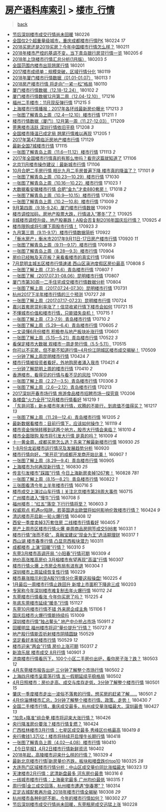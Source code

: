 [房产语料库索引](../../README.md)  > [楼市_行情](楼市_行情.md)
====
> [back](../README.md)

- [节后深圳楼市成交行情尚未回暖](http://jkwz.applinzi.com/ittc/7074535965198910475.html#%E8%8A%82%E5%90%8E%E6%B7%B1%E5%9C%B3%E6%A5%BC%E5%B8%82%E6%88%90%E4%BA%A4%E8%A1%8C%E6%83%85%E5%B0%9A%E6%9C%AA%E5%9B%9E%E6%9A%96) 180226  
- [全国仅2个超重量级城市，重庆成都楼市行情PK](http://jkwz.applinzi.com/ittc/7073600116126909451.html#%E5%85%A8%E5%9B%BD%E4%BB%852%E4%B8%AA%E8%B6%85%E9%87%8D%E9%87%8F%E7%BA%A7%E5%9F%8E%E5%B8%82%EF%BC%8C%E9%87%8D%E5%BA%86%E6%88%90%E9%83%BD%E6%A5%BC%E5%B8%82%E8%A1%8C%E6%83%85PK) 180224 *17* 
- [2018买房还是2019买房？今年中国楼市行情怎么样？](http://jkwz.applinzi.com/ittc/7068789571309798411.html#2018%E4%B9%B0%E6%88%BF%E8%BF%98%E6%98%AF2019%E4%B9%B0%E6%88%BF%EF%BC%9F%E4%BB%8A%E5%B9%B4%E4%B8%AD%E5%9B%BD%E6%A5%BC%E5%B8%82%E8%A1%8C%E6%83%85%E6%80%8E%E4%B9%88%E6%A0%B7%EF%BC%9F) 180211  
- [2018年楼市严控的基调不变，当下青岛银行房贷行情一览](http://jkwz.applinzi.com/ittc/7066582822280496145.html#2018%E5%B9%B4%E6%A5%BC%E5%B8%82%E4%B8%A5%E6%8E%A7%E7%9A%84%E5%9F%BA%E8%B0%83%E4%B8%8D%E5%8F%98%EF%BC%8C%E5%BD%93%E4%B8%8B%E9%9D%92%E5%B2%9B%E9%93%B6%E8%A1%8C%E6%88%BF%E8%B4%B7%E8%A1%8C%E6%83%85%E4%B8%80%E8%A7%88) 180205 *6* 
- [2018年上饶楼市行情汇总分析(1月版）](http://jkwz.applinzi.com/ittc/7065894730640917515.html#2018%E5%B9%B4%E4%B8%8A%E9%A5%B6%E6%A5%BC%E5%B8%82%E8%A1%8C%E6%83%85%E6%B1%87%E6%80%BB%E5%88%86%E6%9E%90%281%E6%9C%88%E7%89%88%EF%BC%89) 180203 *5* 
- [全国范围内楼市出现翘尾行情](http://jkwz.applinzi.com/ittc/7065148819753141265.html#%E5%85%A8%E5%9B%BD%E8%8C%83%E5%9B%B4%E5%86%85%E6%A5%BC%E5%B8%82%E5%87%BA%E7%8E%B0%E7%BF%98%E5%B0%BE%E8%A1%8C%E6%83%85) 180201  
- [2017楼市成绩单：规模突破，区域行情分化](http://jkwz.applinzi.com/ittc/7060275294730978321.html#2017%E6%A5%BC%E5%B8%82%E6%88%90%E7%BB%A9%E5%8D%95%EF%BC%9A%E8%A7%84%E6%A8%A1%E7%AA%81%E7%A0%B4%EF%BC%8C%E5%8C%BA%E5%9F%9F%E8%A1%8C%E6%83%85%E5%88%86%E5%8C%96) 180119  
- [2018年厦门楼市行情数据（01.01-01.07）](http://jkwz.applinzi.com/ittc/7057744972315362321.html#2018%E5%B9%B4%E5%8E%A6%E9%97%A8%E6%A5%BC%E5%B8%82%E8%A1%8C%E6%83%85%E6%95%B0%E6%8D%AE%EF%BC%8801.01-01.07%EF%BC%89) 180113 *1* 
- [2018房产楼市行情 将走向“一紧一松”格局](http://jkwz.applinzi.com/ittc/7056998169055855626.html#2018%E6%88%BF%E4%BA%A7%E6%A5%BC%E5%B8%82%E8%A1%8C%E6%83%85+%E5%B0%86%E8%B5%B0%E5%90%91%E2%80%9C%E4%B8%80%E7%B4%A7%E4%B8%80%E6%9D%BE%E2%80%9D%E6%A0%BC%E5%B1%80) 180110  
- [厦门楼市行情数据（12.18-12.24）](http://jkwz.applinzi.com/ittc/7052423617797686289.html#%E5%8E%A6%E9%97%A8%E6%A5%BC%E5%B8%82%E8%A1%8C%E6%83%85%E6%95%B0%E6%8D%AE%EF%BC%8812.18-12.24%EF%BC%89) 180102 *2* 
- [厦门楼市行情数据12月第二周（12.04-12.10）](http://jkwz.applinzi.com/ittc/7047434082227586065.html#%E5%8E%A6%E9%97%A8%E6%A5%BC%E5%B8%82%E8%A1%8C%E6%83%85%E6%95%B0%E6%8D%AE12%E6%9C%88%E7%AC%AC%E4%BA%8C%E5%91%A8%EF%BC%8812.04-12.10%EF%BC%89) 171216  
- [福州二手楼市：11月现反弹行情](http://jkwz.applinzi.com/ittc/7047234681039225873.html#%E7%A6%8F%E5%B7%9E%E4%BA%8C%E6%89%8B%E6%A5%BC%E5%B8%82%EF%BC%9A11%E6%9C%88%E7%8E%B0%E5%8F%8D%E5%BC%B9%E8%A1%8C%E6%83%85) 171215 *5* 
- [上海楼市行情播报：2017年各环线最新房价曝光](http://jkwz.applinzi.com/ittc/7046617870304281617.html#%E4%B8%8A%E6%B5%B7%E6%A5%BC%E5%B8%82%E8%A1%8C%E6%83%85%E6%92%AD%E6%8A%A5%EF%BC%9A2017%E5%B9%B4%E5%90%84%E7%8E%AF%E7%BA%BF%E6%9C%80%E6%96%B0%E6%88%BF%E4%BB%B7%E6%9B%9D%E5%85%89) 171213 *3* 
- [一张图了解青岛上周（12.4—12.10）楼市行情](http://jkwz.applinzi.com/ittc/7045864294002983953.html#%E4%B8%80%E5%BC%A0%E5%9B%BE%E4%BA%86%E8%A7%A3%E9%9D%92%E5%B2%9B%E4%B8%8A%E5%91%A8%EF%BC%8812.4%E2%80%9412.10%EF%BC%89%E6%A5%BC%E5%B8%82%E8%A1%8C%E6%83%85) 171211 *1* 
- [楼市行情数据（厦门）12月第一周（11.27-12.03）](http://jkwz.applinzi.com/ittc/7044742159176041489.html#%E6%A5%BC%E5%B8%82%E8%A1%8C%E6%83%85%E6%95%B0%E6%8D%AE%EF%BC%88%E5%8E%A6%E9%97%A8%EF%BC%8912%E6%9C%88%E7%AC%AC%E4%B8%80%E5%91%A8%EF%BC%8811.27-12.03%EF%BC%89) 171209  
- [莞惠楼市活跃 深圳行情依旧平稳](http://jkwz.applinzi.com/ittc/7044627940376052753.html#%E8%8E%9E%E6%83%A0%E6%A5%BC%E5%B8%82%E6%B4%BB%E8%B7%83+%E6%B7%B1%E5%9C%B3%E8%A1%8C%E6%83%85%E4%BE%9D%E6%97%A7%E5%B9%B3%E7%A8%B3) 171208 *3* 
- [全国楼市降温已成定局 翘尾行情难以再现](http://jkwz.applinzi.com/ittc/7043522420848198673.html#%E5%85%A8%E5%9B%BD%E6%A5%BC%E5%B8%82%E9%99%8D%E6%B8%A9%E5%B7%B2%E6%88%90%E5%AE%9A%E5%B1%80+%E7%BF%98%E5%B0%BE%E8%A1%8C%E6%83%85%E9%9A%BE%E4%BB%A5%E5%86%8D%E7%8E%B0) 171205 *1* 
- [2017年第47周临沂房地产楼市行情](http://jkwz.applinzi.com/ittc/7041380667936474129.html#2017%E5%B9%B4%E7%AC%AC47%E5%91%A8%E4%B8%B4%E6%B2%82%E6%88%BF%E5%9C%B0%E4%BA%A7%E6%A5%BC%E5%B8%82%E8%A1%8C%E6%83%85) 171129  
- [最新全国7城楼市行情](http://jkwz.applinzi.com/ittc/7036116652867978256.html#%E6%9C%80%E6%96%B0%E5%85%A8%E5%9B%BD7%E5%9F%8E%E6%A5%BC%E5%B8%82%E8%A1%8C%E6%83%85) 171115  
- [一张图了解青岛上周（11.6—11.12）楼市行情](http://jkwz.applinzi.com/ittc/7035424347940979729.html#%E4%B8%80%E5%BC%A0%E5%9B%BE%E4%BA%86%E8%A7%A3%E9%9D%92%E5%B2%9B%E4%B8%8A%E5%91%A8%EF%BC%8811.6%E2%80%9411.12%EF%BC%89%E6%A5%BC%E5%B8%82%E8%A1%8C%E6%83%85) 171113 *2* 
- [2017年全国楼市行情真的有那么惨吗？看完这篇就知道了](http://jkwz.applinzi.com/ittc/7032874932604765200.html#2017%E5%B9%B4%E5%85%A8%E5%9B%BD%E6%A5%BC%E5%B8%82%E8%A1%8C%E6%83%85%E7%9C%9F%E7%9A%84%E6%9C%89%E9%82%A3%E4%B9%88%E6%83%A8%E5%90%97%EF%BC%9F%E7%9C%8B%E5%AE%8C%E8%BF%99%E7%AF%87%E5%B0%B1%E7%9F%A5%E9%81%93%E4%BA%86) 171106  
- [北京11月楼市操作建议｜最新城市行情](http://jkwz.applinzi.com/ittc/7032857233963090961.html#%E5%8C%97%E4%BA%AC11%E6%9C%88%E6%A5%BC%E5%B8%82%E6%93%8D%E4%BD%9C%E5%BB%BA%E8%AE%AE%EF%BD%9C%E6%9C%80%E6%96%B0%E5%9F%8E%E5%B8%82%E8%A1%8C%E6%83%85) 171106  
- [10月合肥二手房行情 相比九月二手房普遍下降 楼市真的降温了？](http://jkwz.applinzi.com/ittc/7031035069903406096.html#10%E6%9C%88%E5%90%88%E8%82%A5%E4%BA%8C%E6%89%8B%E6%88%BF%E8%A1%8C%E6%83%85+%E7%9B%B8%E6%AF%94%E4%B9%9D%E6%9C%88%E4%BA%8C%E6%89%8B%E6%88%BF%E6%99%AE%E9%81%8D%E4%B8%8B%E9%99%8D+%E6%A5%BC%E5%B8%82%E7%9C%9F%E7%9A%84%E9%99%8D%E6%B8%A9%E4%BA%86%EF%BC%9F) 171101 *9* 
- [一张图了解青岛上周（10.23—10.29）楼市行情](http://jkwz.applinzi.com/ittc/7030275495441204241.html#%E4%B8%80%E5%BC%A0%E5%9B%BE%E4%BA%86%E8%A7%A3%E9%9D%92%E5%B2%9B%E4%B8%8A%E5%91%A8%EF%BC%8810.23%E2%80%9410.29%EF%BC%89%E6%A5%BC%E5%B8%82%E8%A1%8C%E6%83%85) 171030  
- [一张图了解青岛上周（10.16—10.22）楼市行情](http://jkwz.applinzi.com/ittc/7027682746867123216.html#%E4%B8%80%E5%BC%A0%E5%9B%BE%E4%BA%86%E8%A7%A3%E9%9D%92%E5%B2%9B%E4%B8%8A%E5%91%A8%EF%BC%8810.16%E2%80%9410.22%EF%BC%89%E6%A5%BC%E5%B8%82%E8%A1%8C%E6%83%85) 171023 *1* 
- [大数据看安徽楼市行情 合肥“金九”才卖880套房！](http://jkwz.applinzi.com/ittc/7025821726133453841.html#%E5%A4%A7%E6%95%B0%E6%8D%AE%E7%9C%8B%E5%AE%89%E5%BE%BD%E6%A5%BC%E5%B8%82%E8%A1%8C%E6%83%85+%E5%90%88%E8%82%A5%E2%80%9C%E9%87%91%E4%B9%9D%E2%80%9D%E6%89%8D%E5%8D%96880%E5%A5%97%E6%88%BF%EF%BC%81) 171018 *2* 
- [一张图了解青岛上周（10.9—10.15）楼市行情](http://jkwz.applinzi.com/ittc/7025103780000039952.html#%E4%B8%80%E5%BC%A0%E5%9B%BE%E4%BA%86%E8%A7%A3%E9%9D%92%E5%B2%9B%E4%B8%8A%E5%91%A8%EF%BC%8810.9%E2%80%9410.15%EF%BC%89%E6%A5%BC%E5%B8%82%E8%A1%8C%E6%83%85) 171016  
- [一张图了解青岛上周（10.2—10.8）楼市行情](http://jkwz.applinzi.com/ittc/7022493739875042320.html#%E4%B8%80%E5%BC%A0%E5%9B%BE%E4%BA%86%E8%A7%A3%E9%9D%92%E5%B2%9B%E4%B8%8A%E5%91%A8%EF%BC%8810.2%E2%80%9410.8%EF%BC%89%E6%A5%BC%E5%B8%82%E8%A1%8C%E6%83%85) 171009 *2* 
- [9月第四周（9.18-9.24）厦门楼市行情数据](http://jkwz.applinzi.com/ittc/7018647246000882704.html#9%E6%9C%88%E7%AC%AC%E5%9B%9B%E5%91%A8%EF%BC%889.18-9.24%EF%BC%89%E5%8E%A6%E9%97%A8%E6%A5%BC%E5%B8%82%E8%A1%8C%E6%83%85%E6%95%B0%E6%8D%AE) 170929  
- [楼市调控加码，房地产股票大跌，行情进入“寒冬”了？](http://jkwz.applinzi.com/ittc/7017326944797066257.html#%E6%A5%BC%E5%B8%82%E8%B0%83%E6%8E%A7%E5%8A%A0%E7%A0%81%EF%BC%8C%E6%88%BF%E5%9C%B0%E4%BA%A7%E8%82%A1%E7%A5%A8%E5%A4%A7%E8%B7%8C%EF%BC%8C%E8%A1%8C%E6%83%85%E8%BF%9B%E5%85%A5%E2%80%9C%E5%AF%92%E5%86%AC%E2%80%9D%E4%BA%86%EF%BC%9F) 170925  
- [8城楼市调控升级，地产股暴跌！A股会否复制2016年国庆后行情？](http://jkwz.applinzi.com/ittc/7017271739548173329.html#8%E5%9F%8E%E6%A5%BC%E5%B8%82%E8%B0%83%E6%8E%A7%E5%8D%87%E7%BA%A7%EF%BC%8C%E5%9C%B0%E4%BA%A7%E8%82%A1%E6%9A%B4%E8%B7%8C%EF%BC%81A%E8%82%A1%E4%BC%9A%E5%90%A6%E5%A4%8D%E5%88%B62016%E5%B9%B4%E5%9B%BD%E5%BA%86%E5%90%8E%E8%A1%8C%E6%83%85%EF%BC%9F) 170925 *4* 
- [楼市限购或将引爆下周股市行情！](http://jkwz.applinzi.com/ittc/7016517759612224529.html#%E6%A5%BC%E5%B8%82%E9%99%90%E8%B4%AD%E6%88%96%E5%B0%86%E5%BC%95%E7%88%86%E4%B8%8B%E5%91%A8%E8%82%A1%E5%B8%82%E8%A1%8C%E6%83%85%EF%BC%81) 170923 *3* 
- [九月第三周（9.11-9.17）楼市行情数据简析](http://jkwz.applinzi.com/ittc/7016047462886933521.html#%E4%B9%9D%E6%9C%88%E7%AC%AC%E4%B8%89%E5%91%A8%EF%BC%889.11-9.17%EF%BC%89%E6%A5%BC%E5%B8%82%E8%A1%8C%E6%83%85%E6%95%B0%E6%8D%AE%E7%AE%80%E6%9E%90) 170922  
- [「衡水房产」衡水市2017年9月11日-17日房产楼市行情](http://jkwz.applinzi.com/ittc/7015326785452114961.html#%E3%80%8C%E8%A1%A1%E6%B0%B4%E6%88%BF%E4%BA%A7%E3%80%8D%E8%A1%A1%E6%B0%B4%E5%B8%822017%E5%B9%B49%E6%9C%8811%E6%97%A5-17%E6%97%A5%E6%88%BF%E4%BA%A7%E6%A5%BC%E5%B8%82%E8%A1%8C%E6%83%85) 170920 *11* 
- [一张图了解青岛上周（9.11—9.17）楼市行情](http://jkwz.applinzi.com/ittc/7014691762717852689.html#%E4%B8%80%E5%BC%A0%E5%9B%BE%E4%BA%86%E8%A7%A3%E9%9D%92%E5%B2%9B%E4%B8%8A%E5%91%A8%EF%BC%889.11%E2%80%949.17%EF%BC%89%E6%A5%BC%E5%B8%82%E8%A1%8C%E6%83%85) 170918 *3* 
- [一张图了解青岛上周（8.28—9.3）楼市行情](http://jkwz.applinzi.com/ittc/7009492706328577041.html#%E4%B8%80%E5%BC%A0%E5%9B%BE%E4%BA%86%E8%A7%A3%E9%9D%92%E5%B2%9B%E4%B8%8A%E5%91%A8%EF%BC%888.28%E2%80%949.3%EF%BC%89%E6%A5%BC%E5%B8%82%E8%A1%8C%E6%83%85) 170904  
- [房价已经触及天花板？来看看楼市的真实行情](http://jkwz.applinzi.com/ittc/7002326904978555921.html#%E6%88%BF%E4%BB%B7%E5%B7%B2%E7%BB%8F%E8%A7%A6%E5%8F%8A%E5%A4%A9%E8%8A%B1%E6%9D%BF%EF%BC%9F%E6%9D%A5%E7%9C%8B%E7%9C%8B%E6%A5%BC%E5%B8%82%E7%9A%84%E7%9C%9F%E5%AE%9E%E8%A1%8C%E6%83%85) 170816  
- [7月昆明主城五区楼市行情速递 西山区滇池度假区房价最高](http://jkwz.applinzi.com/ittc/6999472914108515344.html#7%E6%9C%88%E6%98%86%E6%98%8E%E4%B8%BB%E5%9F%8E%E4%BA%94%E5%8C%BA%E6%A5%BC%E5%B8%82%E8%A1%8C%E6%83%85%E9%80%9F%E9%80%92+%E8%A5%BF%E5%B1%B1%E5%8C%BA%E6%BB%87%E6%B1%A0%E5%BA%A6%E5%81%87%E5%8C%BA%E6%88%BF%E4%BB%B7%E6%9C%80%E9%AB%98) 170808 *5* 
- [一张图了解上周（7.31-8.6）青岛楼市行情](http://jkwz.applinzi.com/ittc/6999108882490983440.html#%E4%B8%80%E5%BC%A0%E5%9B%BE%E4%BA%86%E8%A7%A3%E4%B8%8A%E5%91%A8%EF%BC%887.31-8.6%EF%BC%89%E9%9D%92%E5%B2%9B%E6%A5%BC%E5%B8%82%E8%A1%8C%E6%83%85) 170807 *1* 
- [一张图了解（2017.07.31-08.06）昆明楼市行情](http://jkwz.applinzi.com/ittc/6999095418980664337.html#%E4%B8%80%E5%BC%A0%E5%9B%BE%E4%BA%86%E8%A7%A3%EF%BC%882017.07.31-08.06%EF%BC%89%E6%98%86%E6%98%8E%E6%A5%BC%E5%B8%82%E8%A1%8C%E6%83%85) 170807  
- [厦门市第30周一二手住宅成交楼市行情数据分析](http://jkwz.applinzi.com/ittc/6997862918723732496.html#%E5%8E%A6%E9%97%A8%E5%B8%82%E7%AC%AC30%E5%91%A8%E4%B8%80%E4%BA%8C%E6%89%8B%E4%BD%8F%E5%AE%85%E6%88%90%E4%BA%A4%E6%A5%BC%E5%B8%82%E8%A1%8C%E6%83%85%E6%95%B0%E6%8D%AE%E5%88%86%E6%9E%90) 170804  
- [一张图了解上周（2017.07.24-07.30）昆明楼市行情](http://jkwz.applinzi.com/ittc/6996474080289883152.html#%E4%B8%80%E5%BC%A0%E5%9B%BE%E4%BA%86%E8%A7%A3%E4%B8%8A%E5%91%A8%EF%BC%882017.07.24-07.30%EF%BC%89%E6%98%86%E6%98%8E%E6%A5%BC%E5%B8%82%E8%A1%8C%E6%83%85) 170731  
- [杭州2017下半年楼市行情的三个预测](http://jkwz.applinzi.com/ittc/6994912526910096401.html#%E6%9D%AD%E5%B7%9E2017%E4%B8%8B%E5%8D%8A%E5%B9%B4%E6%A5%BC%E5%B8%82%E8%A1%8C%E6%83%85%E7%9A%84%E4%B8%89%E4%B8%AA%E9%A2%84%E6%B5%8B) 170727 *28* 
- [一张图了解上周（2017.07.17-07.23）昆明楼市行情](http://jkwz.applinzi.com/ittc/6993868822690661393.html#%E4%B8%80%E5%BC%A0%E5%9B%BE%E4%BA%86%E8%A7%A3%E4%B8%8A%E5%91%A8%EF%BC%882017.07.17-07.23%EF%BC%89%E6%98%86%E6%98%8E%E6%A5%BC%E5%B8%82%E8%A1%8C%E6%83%85) 170724  
- [嘉兴首套房贷利率涨了！信贷收紧行情下楼市会如何](http://jkwz.applinzi.com/ittc/6992767016820540433.html#%E5%98%89%E5%85%B4%E9%A6%96%E5%A5%97%E6%88%BF%E8%B4%B7%E5%88%A9%E7%8E%87%E6%B6%A8%E4%BA%86%EF%BC%81%E4%BF%A1%E8%B4%B7%E6%94%B6%E7%B4%A7%E8%A1%8C%E6%83%85%E4%B8%8B%E6%A5%BC%E5%B8%82%E4%BC%9A%E5%A6%82%E4%BD%95) 170721 *15* 
- [不懂城市价值和楼市行情，只能错失良机！](http://jkwz.applinzi.com/ittc/6990144452835148816.html#%E4%B8%8D%E6%87%82%E5%9F%8E%E5%B8%82%E4%BB%B7%E5%80%BC%E5%92%8C%E6%A5%BC%E5%B8%82%E8%A1%8C%E6%83%85%EF%BC%8C%E5%8F%AA%E8%83%BD%E9%94%99%E5%A4%B1%E8%89%AF%E6%9C%BA%EF%BC%81) 170715 *1* 
- [一张图了解上周（7.3-7.9）青岛楼市行情](http://jkwz.applinzi.com/ittc/6988702061158728709.html#%E4%B8%80%E5%BC%A0%E5%9B%BE%E4%BA%86%E8%A7%A3%E4%B8%8A%E5%91%A8%EF%BC%887.3-7.9%EF%BC%89%E9%9D%92%E5%B2%9B%E6%A5%BC%E5%B8%82%E8%A1%8C%E6%83%85) 170710 *2* 
- [一张图了解上周（5.29—6.4）青岛楼市行情](http://jkwz.applinzi.com/ittc/6975725345838728197.html#%E4%B8%80%E5%BC%A0%E5%9B%BE%E4%BA%86%E8%A7%A3%E4%B8%8A%E5%91%A8%EF%BC%885.29%E2%80%946.4%EF%BC%89%E9%9D%92%E5%B2%9B%E6%A5%BC%E5%B8%82%E8%A1%8C%E6%83%85) 170605 *2* 
- [一文读懂6月份楼市 积极参与地产板块补涨行情](http://jkwz.applinzi.com/ittc/6974143833418761221.html#%E4%B8%80%E6%96%87%E8%AF%BB%E6%87%826%E6%9C%88%E4%BB%BD%E6%A5%BC%E5%B8%82+%E7%A7%AF%E6%9E%81%E5%8F%82%E4%B8%8E%E5%9C%B0%E4%BA%A7%E6%9D%BF%E5%9D%97%E8%A1%A5%E6%B6%A8%E8%A1%8C%E6%83%85) 170601  
- [一张图了解上周（5.15—5.21）青岛楼市行情](http://jkwz.applinzi.com/ittc/6970535028416054276.html#%E4%B8%80%E5%BC%A0%E5%9B%BE%E4%BA%86%E8%A7%A3%E4%B8%8A%E5%91%A8%EF%BC%885.15%E2%80%945.21%EF%BC%89%E9%9D%92%E5%B2%9B%E6%A5%BC%E5%B8%82%E8%A1%8C%E6%83%85) 170522 *3* 
- [看保定楼市大数据 观楼市一周走势行情（5.5-5.11）](http://jkwz.applinzi.com/ittc/6967820882457134085.html#%E7%9C%8B%E4%BF%9D%E5%AE%9A%E6%A5%BC%E5%B8%82%E5%A4%A7%E6%95%B0%E6%8D%AE+%E8%A7%82%E6%A5%BC%E5%B8%82%E4%B8%80%E5%91%A8%E8%B5%B0%E5%8A%BF%E8%A1%8C%E6%83%85%EF%BC%885.5-5.11%EF%BC%89) 170515  
- [你可以不买房，但不能不知道行情~4月份江阴城区楼市成交揭秘！](http://jkwz.applinzi.com/ittc/6965572908792415236.html#%E4%BD%A0%E5%8F%AF%E4%BB%A5%E4%B8%8D%E4%B9%B0%E6%88%BF%EF%BC%8C%E4%BD%86%E4%B8%8D%E8%83%BD%E4%B8%8D%E7%9F%A5%E9%81%93%E8%A1%8C%E6%83%85%7E4%E6%9C%88%E4%BB%BD%E6%B1%9F%E9%98%B4%E5%9F%8E%E5%8C%BA%E6%A5%BC%E5%B8%82%E6%88%90%E4%BA%A4%E6%8F%AD%E7%A7%98%EF%BC%81) 170509  
- [一分钟了解上周昆明楼市行情](http://jkwz.applinzi.com/ittc/6960059972414080004.html#%E4%B8%80%E5%88%86%E9%92%9F%E4%BA%86%E8%A7%A3%E4%B8%8A%E5%91%A8%E6%98%86%E6%98%8E%E6%A5%BC%E5%B8%82%E8%A1%8C%E6%83%85) 170424 *7* 
- [楼市行情被投资者看好，外地购房者涌入我市](http://jkwz.applinzi.com/ittc/6959026015442568197.html#%E6%A5%BC%E5%B8%82%E8%A1%8C%E6%83%85%E8%A2%AB%E6%8A%95%E8%B5%84%E8%80%85%E7%9C%8B%E5%A5%BD%EF%BC%8C%E5%A4%96%E5%9C%B0%E8%B4%AD%E6%88%BF%E8%80%85%E6%B6%8C%E5%85%A5%E6%88%91%E5%B8%82) 170421 *4* 
- [一分钟了解昆明上周的楼市行情](http://jkwz.applinzi.com/ittc/6954912827813921797.html#%E4%B8%80%E5%88%86%E9%92%9F%E4%BA%86%E8%A7%A3%E6%98%86%E6%98%8E%E4%B8%8A%E5%91%A8%E7%9A%84%E6%A5%BC%E5%B8%82%E8%A1%8C%E6%83%85) 170410 *2* 
- [香港楼市，看得见的行情与看不见的风险](http://jkwz.applinzi.com/ittc/6943048036333913092.html#%E9%A6%99%E6%B8%AF%E6%A5%BC%E5%B8%82%EF%BC%8C%E7%9C%8B%E5%BE%97%E8%A7%81%E7%9A%84%E8%A1%8C%E6%83%85%E4%B8%8E%E7%9C%8B%E4%B8%8D%E8%A7%81%E7%9A%84%E9%A3%8E%E9%99%A9) 170309  
- [一张图了解上周（2.27—3.5）青岛楼市行情](http://jkwz.applinzi.com/ittc/6941956674956035076.html#%E4%B8%80%E5%BC%A0%E5%9B%BE%E4%BA%86%E8%A7%A3%E4%B8%8A%E5%91%A8%EF%BC%882.27%E2%80%943.5%EF%BC%89%E9%9D%92%E5%B2%9B%E6%A5%BC%E5%B8%82%E8%A1%8C%E6%83%85) 170306 *3* 
- [一张图了解上周（2.6—2.12）青岛楼市行情](http://jkwz.applinzi.com/ittc/6934168094561010692.html#%E4%B8%80%E5%BC%A0%E5%9B%BE%E4%BA%86%E8%A7%A3%E4%B8%8A%E5%91%A8%EF%BC%882.6%E2%80%942.12%EF%BC%89%E9%9D%92%E5%B2%9B%E6%A5%BC%E5%B8%82%E8%A1%8C%E6%83%85) 170213  
- [2017深圳开春市场行情 旅游食品楼市招聘市场一探究竟](http://jkwz.applinzi.com/ittc/6931450608354853893.html#2017%E6%B7%B1%E5%9C%B3%E5%BC%80%E6%98%A5%E5%B8%82%E5%9C%BA%E8%A1%8C%E6%83%85+%E6%97%85%E6%B8%B8%E9%A3%9F%E5%93%81%E6%A5%BC%E5%B8%82%E6%8B%9B%E8%81%98%E5%B8%82%E5%9C%BA%E4%B8%80%E6%8E%A2%E7%A9%B6%E7%AB%9F) 170206  
- [各楼盘“火力全开”12月楼市行情看好](http://jkwz.applinzi.com/ittc/6913259361144407044.html#%E5%90%84%E6%A5%BC%E7%9B%98%E2%80%9C%E7%81%AB%E5%8A%9B%E5%85%A8%E5%BC%80%E2%80%9D12%E6%9C%88%E6%A5%BC%E5%B8%82%E8%A1%8C%E6%83%85%E7%9C%8B%E5%A5%BD) 161219 *1* 
- [「东哥问答」新乡楼市年末行情，欢腾的不能行，到底值不值得买？](http://jkwz.applinzi.com/ittc/6912721349583045636.html#%E3%80%8C%E4%B8%9C%E5%93%A5%E9%97%AE%E7%AD%94%E3%80%8D%E6%96%B0%E4%B9%A1%E6%A5%BC%E5%B8%82%E5%B9%B4%E6%9C%AB%E8%A1%8C%E6%83%85%EF%BC%8C%E6%AC%A2%E8%85%BE%E7%9A%84%E4%B8%8D%E8%83%BD%E8%A1%8C%EF%BC%8C%E5%88%B0%E5%BA%95%E5%80%BC%E4%B8%8D%E5%80%BC%E5%BE%97%E4%B9%B0%EF%BC%9F) 161217 *13* 
- [一张图了解上周（11.28—12.4）青岛楼市行情](http://jkwz.applinzi.com/ittc/6908191535861875717.html#%E4%B8%80%E5%BC%A0%E5%9B%BE%E4%BA%86%E8%A7%A3%E4%B8%8A%E5%91%A8%EF%BC%8811.28%E2%80%9412.4%EF%BC%89%E9%9D%92%E5%B2%9B%E6%A5%BC%E5%B8%82%E8%A1%8C%E6%83%85) 161205 *2* 
- [最新数据看楼市：目前行情下，应该如何操作？](http://jkwz.applinzi.com/ittc/6902001923711828996.html#%E6%9C%80%E6%96%B0%E6%95%B0%E6%8D%AE%E7%9C%8B%E6%A5%BC%E5%B8%82%EF%BC%9A%E7%9B%AE%E5%89%8D%E8%A1%8C%E6%83%85%E4%B8%8B%EF%BC%8C%E5%BA%94%E8%AF%A5%E5%A6%82%E4%BD%95%E6%93%8D%E4%BD%9C%EF%BC%9F) 161119 *4* 
- [楼市资金悄悄转移到这两个地方，股市大行情会来临？](http://jkwz.applinzi.com/ittc/6887330618211304453.html#%E6%A5%BC%E5%B8%82%E8%B5%84%E9%87%91%E6%82%84%E6%82%84%E8%BD%AC%E7%A7%BB%E5%88%B0%E8%BF%99%E4%B8%A4%E4%B8%AA%E5%9C%B0%E6%96%B9%EF%BC%8C%E8%82%A1%E5%B8%82%E5%A4%A7%E8%A1%8C%E6%83%85%E4%BC%9A%E6%9D%A5%E4%B8%B4%EF%BC%9F) 161010 *4* 
- [楼市全面限购  股市将引发大行情  是真的吗？](http://jkwz.applinzi.com/ittc/6887094308024353797.html#%E6%A5%BC%E5%B8%82%E5%85%A8%E9%9D%A2%E9%99%90%E8%B4%AD++%E8%82%A1%E5%B8%82%E5%B0%86%E5%BC%95%E5%8F%91%E5%A4%A7%E8%A1%8C%E6%83%85++%E6%98%AF%E7%9C%9F%E7%9A%84%E5%90%97%EF%BC%9F) 161009 *4* 
- [十一黄金周，成都买房怎么选？先来了解最新楼市行情](http://jkwz.applinzi.com/ittc/6883606075995063300.html#%E5%8D%81%E4%B8%80%E9%BB%84%E9%87%91%E5%91%A8%EF%BC%8C%E6%88%90%E9%83%BD%E4%B9%B0%E6%88%BF%E6%80%8E%E4%B9%88%E9%80%89%EF%BC%9F%E5%85%88%E6%9D%A5%E4%BA%86%E8%A7%A3%E6%9C%80%E6%96%B0%E6%A5%BC%E5%B8%82%E8%A1%8C%E6%83%85) 160930 *25* 
- [1-8月份龙岩楼市运行情况及发展趋势分析](http://jkwz.applinzi.com/ittc/6879859063600448516.html#1-8%E6%9C%88%E4%BB%BD%E9%BE%99%E5%B2%A9%E6%A5%BC%E5%B8%82%E8%BF%90%E8%A1%8C%E6%83%85%E5%86%B5%E5%8F%8A%E5%8F%91%E5%B1%95%E8%B6%8B%E5%8A%BF%E5%88%86%E6%9E%90) 160920  
- [楼市行情向好，“笑开花”的成都开发商开始比美！](http://jkwz.applinzi.com/ittc/6875141257935995909.html#%E6%A5%BC%E5%B8%82%E8%A1%8C%E6%83%85%E5%90%91%E5%A5%BD%EF%BC%8C%E2%80%9C%E7%AC%91%E5%BC%80%E8%8A%B1%E2%80%9D%E7%9A%84%E6%88%90%E9%83%BD%E5%BC%80%E5%8F%91%E5%95%86%E5%BC%80%E5%A7%8B%E6%AF%94%E7%BE%8E%EF%BC%81) 160907 *1* 
- [一张图了解上周（8.29—9.4）青岛楼市行情](http://jkwz.applinzi.com/ittc/6874416253896229892.html#%E4%B8%80%E5%BC%A0%E5%9B%BE%E4%BA%86%E8%A7%A3%E4%B8%8A%E5%91%A8%EF%BC%888.29%E2%80%949.4%EF%BC%89%E9%9D%92%E5%B2%9B%E6%A5%BC%E5%B8%82%E8%A1%8C%E6%83%85) 160905  
- [上海楼市为何再现新行情？](http://jkwz.applinzi.com/ittc/6872108990632297476.html#%E4%B8%8A%E6%B5%B7%E6%A5%BC%E5%B8%82%E4%B8%BA%E4%BD%95%E5%86%8D%E7%8E%B0%E6%96%B0%E8%A1%8C%E6%83%85%EF%BC%9F) 160830 *25* 
- [传言引发楼市&quot;踩踏&quot;行情 今日上海新房卖掉1267套！](http://jkwz.applinzi.com/ittc/6871557847300703237.html#%E4%BC%A0%E8%A8%80%E5%BC%95%E5%8F%91%E6%A5%BC%E5%B8%82%26quot%3B%E8%B8%A9%E8%B8%8F%26quot%3B%E8%A1%8C%E6%83%85+%E4%BB%8A%E6%97%A5%E4%B8%8A%E6%B5%B7%E6%96%B0%E6%88%BF%E5%8D%96%E6%8E%891267%E5%A5%97%EF%BC%81) 160828 *781* 
- [一张图了解上周（8.15—8.21）青岛楼市行情](http://jkwz.applinzi.com/ittc/6869235555279307781.html#%E4%B8%80%E5%BC%A0%E5%9B%BE%E4%BA%86%E8%A7%A3%E4%B8%8A%E5%91%A8%EF%BC%888.15%E2%80%948.21%EF%BC%89%E9%9D%92%E5%B2%9B%E6%A5%BC%E5%B8%82%E8%A1%8C%E6%83%85) 160822 *1* 
- [三张图看清今年上半年楼市行情](http://jkwz.applinzi.com/ittc/6855353216828703748.html#%E4%B8%89%E5%BC%A0%E5%9B%BE%E7%9C%8B%E6%B8%85%E4%BB%8A%E5%B9%B4%E4%B8%8A%E5%8D%8A%E5%B9%B4%E6%A5%BC%E5%B8%82%E8%A1%8C%E6%83%85) 160716 *5* 
- [楼市成交上演过山车行情丨关注北京楼市第28周大事件](http://jkwz.applinzi.com/ittc/6855107022353335300.html#%E6%A5%BC%E5%B8%82%E6%88%90%E4%BA%A4%E4%B8%8A%E6%BC%94%E8%BF%87%E5%B1%B1%E8%BD%A6%E8%A1%8C%E6%83%85%E4%B8%A8%E5%85%B3%E6%B3%A8%E5%8C%97%E4%BA%AC%E6%A5%BC%E5%B8%82%E7%AC%AC28%E5%91%A8%E5%A4%A7%E4%BA%8B%E4%BB%B6) 160715  
- [广州楼市进入“慢牛”行情](http://jkwz.applinzi.com/ittc/6852460599778477060.html#%E5%B9%BF%E5%B7%9E%E6%A5%BC%E5%B8%82%E8%BF%9B%E5%85%A5%E2%80%9C%E6%85%A2%E7%89%9B%E2%80%9D%E8%A1%8C%E6%83%85) 160708 *5* 
- [福州楼市：“红五”落空 下行行情将至？](http://jkwz.applinzi.com/ittc/6839422002175411204.html#%E7%A6%8F%E5%B7%9E%E6%A5%BC%E5%B8%82%EF%BC%9A%E2%80%9C%E7%BA%A2%E4%BA%94%E2%80%9D%E8%90%BD%E7%A9%BA+%E4%B8%8B%E8%A1%8C%E8%A1%8C%E6%83%85%E5%B0%86%E8%87%B3%EF%BC%9F) 160603 *3* 
- [权威观点 机遇or陷阱，若英国退出欧盟将如何影响伦敦楼市行情？](http://jkwz.applinzi.com/ittc/6824616694387311621.html#%E6%9D%83%E5%A8%81%E8%A7%82%E7%82%B9+%E6%9C%BA%E9%81%87or%E9%99%B7%E9%98%B1%EF%BC%8C%E8%8B%A5%E8%8B%B1%E5%9B%BD%E9%80%80%E5%87%BA%E6%AC%A7%E7%9B%9F%E5%B0%86%E5%A6%82%E4%BD%95%E5%BD%B1%E5%93%8D%E4%BC%A6%E6%95%A6%E6%A5%BC%E5%B8%82%E8%A1%8C%E6%83%85%EF%BC%9F) 160424 *9* 
- [清远楼市开启新一轮火爆行情](http://jkwz.applinzi.com/ittc/6818541039425946629.html#%E6%B8%85%E8%BF%9C%E6%A5%BC%E5%B8%82%E5%BC%80%E5%90%AF%E6%96%B0%E4%B8%80%E8%BD%AE%E7%81%AB%E7%88%86%E8%A1%8C%E6%83%85) 160408 *12* 
- [西安一季度卖掉3万套住房 二线楼市行情看好](http://jkwz.applinzi.com/ittc/6817526634991059973.html#%E8%A5%BF%E5%AE%89%E4%B8%80%E5%AD%A3%E5%BA%A6%E5%8D%96%E6%8E%893%E4%B8%87%E5%A5%97%E4%BD%8F%E6%88%BF+%E4%BA%8C%E7%BA%BF%E6%A5%BC%E5%B8%82%E8%A1%8C%E6%83%85%E7%9C%8B%E5%A5%BD) 160405 *7* 
- [房产上周市区楼市行情火爆 单周商品房网签成交598套](http://jkwz.applinzi.com/ittc/6815724792254563332.html#%E6%88%BF%E4%BA%A7%E4%B8%8A%E5%91%A8%E5%B8%82%E5%8C%BA%E6%A5%BC%E5%B8%82%E8%A1%8C%E6%83%85%E7%81%AB%E7%88%86+%E5%8D%95%E5%91%A8%E5%95%86%E5%93%81%E6%88%BF%E7%BD%91%E7%AD%BE%E6%88%90%E4%BA%A4598%E5%A5%97) 160331 *1* 
- [楼市行情“涨而不稳”，真融宝建议“现金为王”选活期理财](http://jkwz.applinzi.com/ittc/6810563806321181701.html#%E6%A5%BC%E5%B8%82%E8%A1%8C%E6%83%85%E2%80%9C%E6%B6%A8%E8%80%8C%E4%B8%8D%E7%A8%B3%E2%80%9D%EF%BC%8C%E7%9C%9F%E8%9E%8D%E5%AE%9D%E5%BB%BA%E8%AE%AE%E2%80%9C%E7%8E%B0%E9%87%91%E4%B8%BA%E7%8E%8B%E2%80%9D%E9%80%89%E6%B4%BB%E6%9C%9F%E7%90%86%E8%B4%A2) 160317 *1* 
- [西山湖 楼市春季行情 凸显京西板块潜力](http://jkwz.applinzi.com/ittc/6808381307386070021.html#%E8%A5%BF%E5%B1%B1%E6%B9%96+%E6%A5%BC%E5%B8%82%E6%98%A5%E5%AD%A3%E8%A1%8C%E6%83%85+%E5%87%B8%E6%98%BE%E4%BA%AC%E8%A5%BF%E6%9D%BF%E5%9D%97%E6%BD%9C%E5%8A%9B) 160311  
- [成都楼市 上演“回暖”行情？](http://jkwz.applinzi.com/ittc/6807834180457071620.html#%E6%88%90%E9%83%BD%E6%A5%BC%E5%B8%82+%E4%B8%8A%E6%BC%94%E2%80%9C%E5%9B%9E%E6%9A%96%E2%80%9D%E8%A1%8C%E6%83%85%EF%BC%9F) 160310 *5* 
- [东莞3月楼市高调开局 “小阳春”行情可期](http://jkwz.applinzi.com/ittc/6807494950153356293.html#%E4%B8%9C%E8%8E%9E3%E6%9C%88%E6%A5%BC%E5%B8%82%E9%AB%98%E8%B0%83%E5%BC%80%E5%B1%80+%E2%80%9C%E5%B0%8F%E9%98%B3%E6%98%A5%E2%80%9D%E8%A1%8C%E6%83%85%E5%8F%AF%E6%9C%9F) 160309 *4* 
- [地价高涨推高房价 3月榕楼市有望再现&quot;高温&quot;行情](http://jkwz.applinzi.com/ittc/6806846997596210181.html#%E5%9C%B0%E4%BB%B7%E9%AB%98%E6%B6%A8%E6%8E%A8%E9%AB%98%E6%88%BF%E4%BB%B7+3%E6%9C%88%E6%A6%95%E6%A5%BC%E5%B8%82%E6%9C%89%E6%9C%9B%E5%86%8D%E7%8E%B0%26quot%3B%E9%AB%98%E6%B8%A9%26quot%3B%E8%A1%8C%E6%83%85) 160307  
- [楼市行情火爆 上市房企布局有进有退](http://jkwz.applinzi.com/ittc/6805533329822581764.html#%E6%A5%BC%E5%B8%82%E8%A1%8C%E6%83%85%E7%81%AB%E7%88%86+%E4%B8%8A%E5%B8%82%E6%88%BF%E4%BC%81%E5%B8%83%E5%B1%80%E6%9C%89%E8%BF%9B%E6%9C%89%E9%80%80) 160304 *1* 
- [深圳楼市上周延续恢复性行情](http://jkwz.applinzi.com/ittc/6804278784832308228.html#%E6%B7%B1%E5%9C%B3%E6%A5%BC%E5%B8%82%E4%B8%8A%E5%91%A8%E5%BB%B6%E7%BB%AD%E6%81%A2%E5%A4%8D%E6%80%A7%E8%A1%8C%E6%83%85) 160229  
- [楼市暴涨暗示利空A股?行情分化需要这般操盘!](http://jkwz.applinzi.com/ittc/6802679612597339140.html#%E6%A5%BC%E5%B8%82%E6%9A%B4%E6%B6%A8%E6%9A%97%E7%A4%BA%E5%88%A9%E7%A9%BAA%E8%82%A1%3F%E8%A1%8C%E6%83%85%E5%88%86%E5%8C%96%E9%9C%80%E8%A6%81%E8%BF%99%E8%88%AC%E6%93%8D%E7%9B%98%21) 160225 *4* 
- [1月最后一周楼市行情止跌回升 新增上市面积下降逾三成](http://jkwz.applinzi.com/ittc/6794500792748868612.html#1%E6%9C%88%E6%9C%80%E5%90%8E%E4%B8%80%E5%91%A8%E6%A5%BC%E5%B8%82%E8%A1%8C%E6%83%85%E6%AD%A2%E8%B7%8C%E5%9B%9E%E5%8D%87+%E6%96%B0%E5%A2%9E%E4%B8%8A%E5%B8%82%E9%9D%A2%E7%A7%AF%E4%B8%8B%E9%99%8D%E9%80%BE%E4%B8%89%E6%88%90) 160203  
- [专家称今年深圳楼市难复制去年火爆行情](http://jkwz.applinzi.com/ittc/6786558317191234565.html#%E4%B8%93%E5%AE%B6%E7%A7%B0%E4%BB%8A%E5%B9%B4%E6%B7%B1%E5%9C%B3%E6%A5%BC%E5%B8%82%E9%9A%BE%E5%A4%8D%E5%88%B6%E5%8E%BB%E5%B9%B4%E7%81%AB%E7%88%86%E8%A1%8C%E6%83%85) 160112 *24* 
- [东莞楼市行情看涨 今年你买房了吗？](http://jkwz.applinzi.com/ittc/6779781295584576516.html#%E4%B8%9C%E8%8E%9E%E6%A5%BC%E5%B8%82%E8%A1%8C%E6%83%85%E7%9C%8B%E6%B6%A8+%E4%BB%8A%E5%B9%B4%E4%BD%A0%E4%B9%B0%E6%88%BF%E4%BA%86%E5%90%97%EF%BC%9F) 151225 *4* 
- [年底东莞楼市延续“暖冬”行情](http://jkwz.applinzi.com/ittc/6769195918951973893.html#%E5%B9%B4%E5%BA%95%E4%B8%9C%E8%8E%9E%E6%A5%BC%E5%B8%82%E5%BB%B6%E7%BB%AD%E2%80%9C%E6%9A%96%E5%86%AC%E2%80%9D%E8%A1%8C%E6%83%85) 151127  
- [东莞10月楼市行情不错 外来房企成主角](http://jkwz.applinzi.com/ittc/6761531292009366532.html#%E4%B8%9C%E8%8E%9E10%E6%9C%88%E6%A5%BC%E5%B8%82%E8%A1%8C%E6%83%85%E4%B8%8D%E9%94%99+%E5%A4%96%E6%9D%A5%E6%88%BF%E4%BC%81%E6%88%90%E4%B8%BB%E8%A7%92) 151106 *1* 
- [国庆后楼市火爆行情能持续吗](http://jkwz.applinzi.com/ittc/6751114846559126532.html#%E5%9B%BD%E5%BA%86%E5%90%8E%E6%A5%BC%E5%B8%82%E7%81%AB%E7%88%86%E8%A1%8C%E6%83%85%E8%83%BD%E6%8C%81%E7%BB%AD%E5%90%97) 151009  
- [深圳楼市行情“独占鳌头” 地产中介抢占市场](http://jkwz.applinzi.com/ittc/6740850488901747717.html#%E6%B7%B1%E5%9C%B3%E6%A5%BC%E5%B8%82%E8%A1%8C%E6%83%85%E2%80%9C%E7%8B%AC%E5%8D%A0%E9%B3%8C%E5%A4%B4%E2%80%9D+%E5%9C%B0%E4%BA%A7%E4%B8%AD%E4%BB%8B%E6%8A%A2%E5%8D%A0%E5%B8%82%E5%9C%BA) 150911 *2* 
- [回暖明显 福州楼市将迎“量价提升”行情？](http://jkwz.applinzi.com/ittc/547650615322522103.html#%E5%9B%9E%E6%9A%96%E6%98%8E%E6%98%BE+%E7%A6%8F%E5%B7%9E%E6%A5%BC%E5%B8%82%E5%B0%86%E8%BF%8E%E2%80%9C%E9%87%8F%E4%BB%B7%E6%8F%90%E5%8D%87%E2%80%9D%E8%A1%8C%E6%83%85%EF%BC%9F) 150727 *8* 
- [地产股行情能否折射楼市阴晴圆缺](http://jkwz.applinzi.com/ittc/547650611417418521.html#%E5%9C%B0%E4%BA%A7%E8%82%A1%E8%A1%8C%E6%83%85%E8%83%BD%E5%90%A6%E6%8A%98%E5%B0%84%E6%A5%BC%E5%B8%82%E9%98%B4%E6%99%B4%E5%9C%86%E7%BC%BA) 150529  
- [坚定看好本轮楼市行情](http://jkwz.applinzi.com/ittc/547650611415364939.html#%E5%9D%9A%E5%AE%9A%E7%9C%8B%E5%A5%BD%E6%9C%AC%E8%BD%AE%E6%A5%BC%E5%B8%82%E8%A1%8C%E6%83%85) 150529 *12* 
- [楼市迎来“两会”行情 房价上涨可期](http://jkwz.applinzi.com/ittc/547650611397637393.html#%E6%A5%BC%E5%B8%82%E8%BF%8E%E6%9D%A5%E2%80%9C%E4%B8%A4%E4%BC%9A%E2%80%9D%E8%A1%8C%E6%83%85+%E6%88%BF%E4%BB%B7%E4%B8%8A%E6%B6%A8%E5%8F%AF%E6%9C%9F) 150317 *2* 
- [新浪乐居 楼市成交 8月行情](http://jkwz.applinzi.com/ittc/547650611375240568.html#%E6%96%B0%E6%B5%AA%E4%B9%90%E5%B1%85+%E6%A5%BC%E5%B8%82%E6%88%90%E4%BA%A4+8%E6%9C%88%E8%A1%8C%E6%83%85) 140901 *3* 
- [济南楼市行情看历下，100个小区二手房价出炉，看你房子涨？跌？](http://jkwz.applinzi.com/ittc/7098918458777666567.html#%E6%B5%8E%E5%8D%97%E6%A5%BC%E5%B8%82%E8%A1%8C%E6%83%85%E7%9C%8B%E5%8E%86%E4%B8%8B%EF%BC%8C100%E4%B8%AA%E5%B0%8F%E5%8C%BA%E4%BA%8C%E6%89%8B%E6%88%BF%E4%BB%B7%E5%87%BA%E7%82%89%EF%BC%8C%E7%9C%8B%E4%BD%A0%E6%88%BF%E5%AD%90%E6%B6%A8%EF%BC%9F%E8%B7%8C%EF%BC%9F) 180503 *12* 
- [4月东莞楼市报告出炉 三分钟了解整个市场行情](http://jkwz.applinzi.com/ittc/7098564615460094987.html#4%E6%9C%88%E4%B8%9C%E8%8E%9E%E6%A5%BC%E5%B8%82%E6%8A%A5%E5%91%8A%E5%87%BA%E7%82%89+%E4%B8%89%E5%88%86%E9%92%9F%E4%BA%86%E8%A7%A3%E6%95%B4%E4%B8%AA%E5%B8%82%E5%9C%BA%E8%A1%8C%E6%83%85) 180502 *2* 
- [上海四月楼市呈震荡行情 五一假期延续平稳格局](http://jkwz.applinzi.com/ittc/7098530649633981450.html#%E4%B8%8A%E6%B5%B7%E5%9B%9B%E6%9C%88%E6%A5%BC%E5%B8%82%E5%91%88%E9%9C%87%E8%8D%A1%E8%A1%8C%E6%83%85+%E4%BA%94%E4%B8%80%E5%81%87%E6%9C%9F%E5%BB%B6%E7%BB%AD%E5%B9%B3%E7%A8%B3%E6%A0%BC%E5%B1%80) 180502  
- [4月日照楼市：房价走高、成交与库存走低，3分钟了解整个楼市行情](http://jkwz.applinzi.com/ittc/7098213871687042058.html#4%E6%9C%88%E6%97%A5%E7%85%A7%E6%A5%BC%E5%B8%82%EF%BC%9A%E6%88%BF%E4%BB%B7%E8%B5%B0%E9%AB%98%E3%80%81%E6%88%90%E4%BA%A4%E4%B8%8E%E5%BA%93%E5%AD%98%E8%B5%B0%E4%BD%8E%EF%BC%8C3%E5%88%86%E9%92%9F%E4%BA%86%E8%A7%A3%E6%95%B4%E4%B8%AA%E6%A5%BC%E5%B8%82%E8%A1%8C%E6%83%85) 180501 *15* 
- [肇庆一季度楼市走出一波俗不落套的行情，想买房的赶紧了解……](http://jkwz.applinzi.com/ittc/7098196042451518475.html#%E8%82%87%E5%BA%86%E4%B8%80%E5%AD%A3%E5%BA%A6%E6%A5%BC%E5%B8%82%E8%B5%B0%E5%87%BA%E4%B8%80%E6%B3%A2%E4%BF%97%E4%B8%8D%E8%90%BD%E5%A5%97%E7%9A%84%E8%A1%8C%E6%83%85%EF%BC%8C%E6%83%B3%E4%B9%B0%E6%88%BF%E7%9A%84%E8%B5%B6%E7%B4%A7%E4%BA%86%E8%A7%A3%E2%80%A6%E2%80%A6) 180501 *2* 
- [4月份淄博楼市汇总，3分钟了解整个楼市行情、政策、走势！](http://jkwz.applinzi.com/ittc/7097701628461450246.html#4%E6%9C%88%E4%BB%BD%E6%B7%84%E5%8D%9A%E6%A5%BC%E5%B8%82%E6%B1%87%E6%80%BB%EF%BC%8C3%E5%88%86%E9%92%9F%E4%BA%86%E8%A7%A3%E6%95%B4%E4%B8%AA%E6%A5%BC%E5%B8%82%E8%A1%8C%E6%83%85%E3%80%81%E6%94%BF%E7%AD%96%E3%80%81%E8%B5%B0%E5%8A%BF%EF%BC%81) 180430 *7* 
- [全国二手楼市行情，重庆成交最多，杭州成交量涨幅最大，深圳最贵](http://jkwz.applinzi.com/ittc/7096661333900788742.html#%E5%85%A8%E5%9B%BD%E4%BA%8C%E6%89%8B%E6%A5%BC%E5%B8%82%E8%A1%8C%E6%83%85%EF%BC%8C%E9%87%8D%E5%BA%86%E6%88%90%E4%BA%A4%E6%9C%80%E5%A4%9A%EF%BC%8C%E6%9D%AD%E5%B7%9E%E6%88%90%E4%BA%A4%E9%87%8F%E6%B6%A8%E5%B9%85%E6%9C%80%E5%A4%A7%EF%BC%8C%E6%B7%B1%E5%9C%B3%E6%9C%80%E8%B4%B5) 180427 *13* 
- [“加息+降准”组合拳 楼市将迎来大涨行情？](http://jkwz.applinzi.com/ittc/7096302485310538768.html#%E2%80%9C%E5%8A%A0%E6%81%AF%2B%E9%99%8D%E5%87%86%E2%80%9D%E7%BB%84%E5%90%88%E6%8B%B3+%E6%A5%BC%E5%B8%82%E5%B0%86%E8%BF%8E%E6%9D%A5%E5%A4%A7%E6%B6%A8%E8%A1%8C%E6%83%85%EF%BC%9F) 180426  
- [央行降准房价要涨？楼市行情复燃？](http://jkwz.applinzi.com/ittc/7095600888653808651.html#%E5%A4%AE%E8%A1%8C%E9%99%8D%E5%87%86%E6%88%BF%E4%BB%B7%E8%A6%81%E6%B6%A8%EF%BC%9F%E6%A5%BC%E5%B8%82%E8%A1%8C%E6%83%85%E5%A4%8D%E7%87%83%EF%BC%9F) 180424  
- [广西桂林楼市3月行情：七星区成交最多 秀峰区价格最高](http://jkwz.applinzi.com/ittc/7093683801014404113.html#%E5%B9%BF%E8%A5%BF%E6%A1%82%E6%9E%97%E6%A5%BC%E5%B8%823%E6%9C%88%E8%A1%8C%E6%83%85%EF%BC%9A%E4%B8%83%E6%98%9F%E5%8C%BA%E6%88%90%E4%BA%A4%E6%9C%80%E5%A4%9A+%E7%A7%80%E5%B3%B0%E5%8C%BA%E4%BB%B7%E6%A0%BC%E6%9C%80%E9%AB%98) 180419 *8* 
- [央行撒钱1.3万亿！楼市将持续开启慢牛长期行情](http://jkwz.applinzi.com/ittc/7093434976341328913.html#%E5%A4%AE%E8%A1%8C%E6%92%92%E9%92%B11.3%E4%B8%87%E4%BA%BF%EF%BC%81%E6%A5%BC%E5%B8%82%E5%B0%86%E6%8C%81%E7%BB%AD%E5%BC%80%E5%90%AF%E6%85%A2%E7%89%9B%E9%95%BF%E6%9C%9F%E8%A1%8C%E6%83%85) 180418  
- [一张图了解青岛上周（4.02—4.08）楼市行情](http://jkwz.applinzi.com/ittc/7090284403806962699.html#%E4%B8%80%E5%BC%A0%E5%9B%BE%E4%BA%86%E8%A7%A3%E9%9D%92%E5%B2%9B%E4%B8%8A%E5%91%A8%EF%BC%884.02%E2%80%944.08%EF%BC%89%E6%A5%BC%E5%B8%82%E8%A1%8C%E6%83%85) 180410  
- [【今日早报】4月2日楼市行情新鲜资讯](http://jkwz.applinzi.com/ittc/7087371666458149894.html#%E3%80%90%E4%BB%8A%E6%97%A5%E6%97%A9%E6%8A%A5%E3%80%914%E6%9C%882%E6%97%A5%E6%A5%BC%E5%B8%82%E8%A1%8C%E6%83%85%E6%96%B0%E9%B2%9C%E8%B5%84%E8%AE%AF) 180402  
- [2018年起，高陵楼市迎来什么样的行情？](http://jkwz.applinzi.com/ittc/7085813958516933638.html#2018%E5%B9%B4%E8%B5%B7%EF%BC%8C%E9%AB%98%E9%99%B5%E6%A5%BC%E5%B8%82%E8%BF%8E%E6%9D%A5%E4%BB%80%E4%B9%88%E6%A0%B7%E7%9A%84%E8%A1%8C%E6%83%85%EF%BC%9F) 180329 *4* 
- [最新北京楼市行情|新房量价齐跌，板块和楼盘跌价top10](http://jkwz.applinzi.com/ittc/7084463928975557648.html#%E6%9C%80%E6%96%B0%E5%8C%97%E4%BA%AC%E6%A5%BC%E5%B8%82%E8%A1%8C%E6%83%85%7C%E6%96%B0%E6%88%BF%E9%87%8F%E4%BB%B7%E9%BD%90%E8%B7%8C%EF%BC%8C%E6%9D%BF%E5%9D%97%E5%92%8C%E6%A5%BC%E7%9B%98%E8%B7%8C%E4%BB%B7top10) 180325 *28* 
- [大连热门区域楼市行情分析：中山区成交量价同比涨幅最大](http://jkwz.applinzi.com/ittc/7083790286176388112.html#%E5%A4%A7%E8%BF%9E%E7%83%AD%E9%97%A8%E5%8C%BA%E5%9F%9F%E6%A5%BC%E5%B8%82%E8%A1%8C%E6%83%85%E5%88%86%E6%9E%90%EF%BC%9A%E4%B8%AD%E5%B1%B1%E5%8C%BA%E6%88%90%E4%BA%A4%E9%87%8F%E4%BB%B7%E5%90%8C%E6%AF%94%E6%B6%A8%E5%B9%85%E6%9C%80%E5%A4%A7) 180323 *13* 
- [天津楼市2月行情：武清新盘最多 河东房价最贵](http://jkwz.applinzi.com/ittc/7081185641197208587.html#%E5%A4%A9%E6%B4%A5%E6%A5%BC%E5%B8%822%E6%9C%88%E8%A1%8C%E6%83%85%EF%BC%9A%E6%AD%A6%E6%B8%85%E6%96%B0%E7%9B%98%E6%9C%80%E5%A4%9A+%E6%B2%B3%E4%B8%9C%E6%88%BF%E4%BB%B7%E6%9C%80%E8%B4%B5) 180316 *6* 
- [一线城市楼市行情：上海豪宅最多 广州均价最低](http://jkwz.applinzi.com/ittc/7080698135104193552.html#%E4%B8%80%E7%BA%BF%E5%9F%8E%E5%B8%82%E6%A5%BC%E5%B8%82%E8%A1%8C%E6%83%85%EF%BC%9A%E4%B8%8A%E6%B5%B7%E8%B1%AA%E5%AE%85%E6%9C%80%E5%A4%9A+%E5%B9%BF%E5%B7%9E%E5%9D%87%E4%BB%B7%E6%9C%80%E4%BD%8E) 180315 *1* 
- [周行情|金三成交回落，杭州楼市遭遇“倒春寒”？](http://jkwz.applinzi.com/ittc/7080255828584301578.html#%E5%91%A8%E8%A1%8C%E6%83%85%7C%E9%87%91%E4%B8%89%E6%88%90%E4%BA%A4%E5%9B%9E%E8%90%BD%EF%BC%8C%E6%9D%AD%E5%B7%9E%E6%A5%BC%E5%B8%82%E9%81%AD%E9%81%87%E2%80%9C%E5%80%92%E6%98%A5%E5%AF%92%E2%80%9D%EF%BC%9F) 180314  
- [正定古城配套再升级 2018年楼市行情全揭秘](http://jkwz.applinzi.com/ittc/7078211344451240976.html#%E6%AD%A3%E5%AE%9A%E5%8F%A4%E5%9F%8E%E9%85%8D%E5%A5%97%E5%86%8D%E5%8D%87%E7%BA%A7+2018%E5%B9%B4%E6%A5%BC%E5%B8%82%E8%A1%8C%E6%83%85%E5%85%A8%E6%8F%AD%E7%A7%98) 180308 *29* 
- [杭州楼市各种利好不断，今年的楼市行情如何？](http://jkwz.applinzi.com/ittc/7075834209254245382.html#%E6%9D%AD%E5%B7%9E%E6%A5%BC%E5%B8%82%E5%90%84%E7%A7%8D%E5%88%A9%E5%A5%BD%E4%B8%8D%E6%96%AD%EF%BC%8C%E4%BB%8A%E5%B9%B4%E7%9A%84%E6%A5%BC%E5%B8%82%E8%A1%8C%E6%83%85%E5%A6%82%E4%BD%95%EF%BC%9F) 180302 *27* 
- [节后深圳楼市成交行情尚未回暖，东莞租房成交迅猛上涨](http://jkwz.applinzi.com/ittc/7074954577168565259.html#%E8%8A%82%E5%90%8E%E6%B7%B1%E5%9C%B3%E6%A5%BC%E5%B8%82%E6%88%90%E4%BA%A4%E8%A1%8C%E6%83%85%E5%B0%9A%E6%9C%AA%E5%9B%9E%E6%9A%96%EF%BC%8C%E4%B8%9C%E8%8E%9E%E7%A7%9F%E6%88%BF%E6%88%90%E4%BA%A4%E8%BF%85%E7%8C%9B%E4%B8%8A%E6%B6%A8) 180228  
